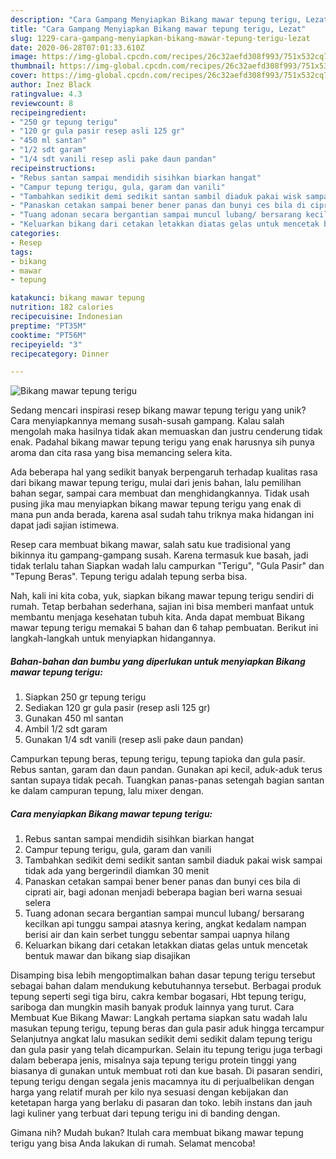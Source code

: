 ```yaml
---
description: "Cara Gampang Menyiapkan Bikang mawar tepung terigu, Lezat"
title: "Cara Gampang Menyiapkan Bikang mawar tepung terigu, Lezat"
slug: 1229-cara-gampang-menyiapkan-bikang-mawar-tepung-terigu-lezat
date: 2020-06-28T07:01:33.610Z
image: https://img-global.cpcdn.com/recipes/26c32aefd308f993/751x532cq70/bikang-mawar-tepung-terigu-foto-resep-utama.jpg
thumbnail: https://img-global.cpcdn.com/recipes/26c32aefd308f993/751x532cq70/bikang-mawar-tepung-terigu-foto-resep-utama.jpg
cover: https://img-global.cpcdn.com/recipes/26c32aefd308f993/751x532cq70/bikang-mawar-tepung-terigu-foto-resep-utama.jpg
author: Inez Black
ratingvalue: 4.3
reviewcount: 8
recipeingredient:
- "250 gr tepung terigu"
- "120 gr gula pasir resep asli 125 gr"
- "450 ml santan"
- "1/2 sdt garam"
- "1/4 sdt vanili resep asli pake daun pandan"
recipeinstructions:
- "Rebus santan sampai mendidih sisihkan biarkan hangat"
- "Campur tepung terigu, gula, garam dan vanili"
- "Tambahkan sedikit demi sedikit santan sambil diaduk pakai wisk sampai tidak ada yang bergerindil diamkan 30 menit"
- "Panaskan cetakan sampai bener bener panas dan bunyi ces bila di ciprati air, bagi adonan menjadi beberapa bagian beri warna sesuai selera"
- "Tuang adonan secara bergantian sampai muncul lubang/ bersarang kecilkan api tunggu sampai atasnya kering, angkat kedalam nampan berisi air dan kain serbet tunggu sebentar sampai uapnya hilang"
- "Keluarkan bikang dari cetakan letakkan diatas gelas untuk mencetak bentuk mawar dan bikang siap disajikan"
categories:
- Resep
tags:
- bikang
- mawar
- tepung

katakunci: bikang mawar tepung 
nutrition: 182 calories
recipecuisine: Indonesian
preptime: "PT35M"
cooktime: "PT56M"
recipeyield: "3"
recipecategory: Dinner

---
```



![Bikang mawar tepung terigu](https://img-global.cpcdn.com/recipes/26c32aefd308f993/751x532cq70/bikang-mawar-tepung-terigu-foto-resep-utama.jpg)

Sedang mencari inspirasi resep bikang mawar tepung terigu yang unik? Cara menyiapkannya memang susah-susah gampang. Kalau salah mengolah maka hasilnya tidak akan memuaskan dan justru cenderung tidak enak. Padahal bikang mawar tepung terigu yang enak harusnya sih punya aroma dan cita rasa yang bisa memancing selera kita.

Ada beberapa hal yang sedikit banyak berpengaruh terhadap kualitas rasa dari bikang mawar tepung terigu, mulai dari jenis bahan, lalu pemilihan bahan segar, sampai cara membuat dan menghidangkannya. Tidak usah pusing jika mau menyiapkan bikang mawar tepung terigu yang enak di mana pun anda berada, karena asal sudah tahu triknya maka hidangan ini dapat jadi sajian istimewa.

Resep cara membuat bikang mawar, salah satu kue tradisional yang bikinnya itu gampang-gampang susah. Karena termasuk kue basah, jadi tidak terlalu tahan Siapkan wadah lalu campurkan &#34;Terigu&#34;, &#34;Gula Pasir&#34; dan &#34;Tepung Beras&#34;. Tepung terigu adalah tepung serba bisa.


Nah, kali ini kita coba, yuk, siapkan bikang mawar tepung terigu sendiri di rumah. Tetap berbahan sederhana, sajian ini bisa memberi manfaat untuk membantu menjaga kesehatan tubuh kita. Anda dapat membuat Bikang mawar tepung terigu memakai 5 bahan dan 6 tahap pembuatan. Berikut ini langkah-langkah untuk menyiapkan hidangannya.

<!--inarticleads1-->

##### Bahan-bahan dan bumbu yang diperlukan untuk menyiapkan Bikang mawar tepung terigu:

1. Siapkan 250 gr tepung terigu
1. Sediakan 120 gr gula pasir (resep asli 125 gr)
1. Gunakan 450 ml santan
1. Ambil 1/2 sdt garam
1. Gunakan 1/4 sdt vanili (resep asli pake daun pandan)


Campurkan tepung beras, tepung terigu, tepung tapioka dan gula pasir. Rebus santan, garam dan daun pandan. Gunakan api kecil, aduk-aduk terus santan supaya tidak pecah. Tuangkan panas-panas setengah bagian santan ke dalam campuran tepung, lalu mixer dengan. 

<!--inarticleads2-->

##### Cara menyiapkan Bikang mawar tepung terigu:

1. Rebus santan sampai mendidih sisihkan biarkan hangat
1. Campur tepung terigu, gula, garam dan vanili
1. Tambahkan sedikit demi sedikit santan sambil diaduk pakai wisk sampai tidak ada yang bergerindil diamkan 30 menit
1. Panaskan cetakan sampai bener bener panas dan bunyi ces bila di ciprati air, bagi adonan menjadi beberapa bagian beri warna sesuai selera
1. Tuang adonan secara bergantian sampai muncul lubang/ bersarang kecilkan api tunggu sampai atasnya kering, angkat kedalam nampan berisi air dan kain serbet tunggu sebentar sampai uapnya hilang
1. Keluarkan bikang dari cetakan letakkan diatas gelas untuk mencetak bentuk mawar dan bikang siap disajikan


Disamping bisa lebih mengoptimalkan bahan dasar tepung terigu tersebut sebagai bahan dalam mendukung kebutuhannya tersebut. Berbagai produk tepung seperti segi tiga biru, cakra kembar bogasari, Hbt tepung terigu, sariboga dan mungkin masih banyak produk lainnya yang turut. Cara Membuat Kue Bikang Mawar: Langkah pertama siapkan satu wadah lalu masukan tepung terigu, tepung beras dan gula pasir aduk hingga tercampur Selanjutnya angkat lalu masukan sedikit demi sedikit dalam tepung terigu dan gula pasir yang telah dicampurkan. Selain itu tepung terigu juga terbagi dalam beberapa jenis, misalnya saja tepung terigu protein tinggi yang biasanya di gunakan untuk membuat roti dan kue basah. Di pasaran sendiri, tepung terigu dengan segala jenis macamnya itu di perjualbelikan dengan harga yang relatif murah per kilo nya sesuasi dengan kebijakan dan ketetapan harga yang berlaku di pasaran dan toko. lebih instans dan jauh lagi kuliner yang terbuat dari tepung terigu ini di banding dengan. 

Gimana nih? Mudah bukan? Itulah cara membuat bikang mawar tepung terigu yang bisa Anda lakukan di rumah. Selamat mencoba!
